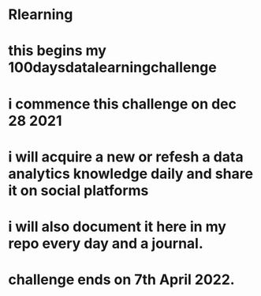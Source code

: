 # Rlearning
# this begins my 100daysdatalearningchallenge
# i commence this challenge on dec 28 2021
# i will acquire a new or refesh a data analytics knowledge daily and share it on social platforms
# i will also document it here in my repo every day and a journal.
# challenge ends on 7th April 2022.

